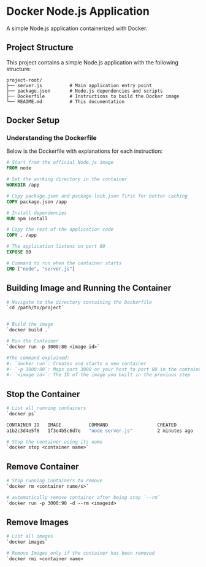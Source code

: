 # Docker Node.js Application

A simple Node.js application containerized with Docker.


## Project Structure

This project contains a simple Node.js application with the following structure:

```
project-root/
├── server.js          # Main application entry point
├── package.json       # Node.js dependencies and scripts
├── Dockerfile         # Instructions to build the Docker image
└── README.md          # This documentation
```

## Docker Setup

### Understanding the Dockerfile

Below is the Dockerfile with explanations for each instruction:

```dockerfile
# Start from the official Node.js image
FROM node

# Set the working directory in the container
WORKDIR /app

# Copy package.json and package-lock.json first for better caching
COPY package.json /app

# Install dependencies
RUN npm install

# Copy the rest of the application code
COPY . /app

# The application listens on port 80
EXPOSE 80

# Command to run when the container starts
CMD ["node", "server.js"]


```
## Building Image and Running the Container


```dockerfile
# Navigate to the directory containing the Dockerfile
`cd /path/to/project`


# Build the image
`docker build .`

# Run the Container
`docker run -p 3000:80 <image id>`

#The command explained:
#- `docker run`: Creates and starts a new container
#- `-p 3000:80`: Maps port 3000 on your host to port 80 in the container
#- `<image id>`: The ID of the image you built in the previous step

```
## Stop the Container
```dockerfile
# List all running containers
`docker ps`

CONTAINER ID   IMAGE          COMMAND                  CREATED          STATUS          PORTS                  NAMES
a1b2c3d4e5f6   1f3e4b5c6d7e   "node server.js"         2 minutes ago    Up 2 minutes    0.0.0.0:3000->80/tcp   eloquent_hopper

# Stop the container using its name
`docker stop <container name>`


```
## Remove Container
```dockerfile
# Stop running Containers to remove
`docker rm <container name/s>`

# automatically remove container after being stop `--rm`
`docker run -p 3000:90 -d --rm <imageid>


```
## Remove Images
```dockerfile
# List all images
`docker images`

# Remove Images only if the container has been removed
`docker rmi <container name>